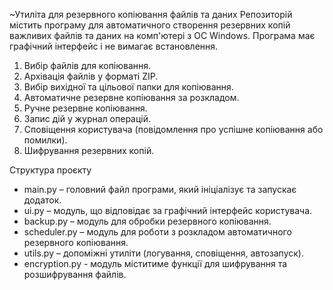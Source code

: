 ~Утиліта для резервного копіювання файлів та даних
Репозиторій містить програму для автоматичного створення резервних копій важливих файлів та даних на комп'ютері з ОС Windows. Програма має графічний інтерфейс і не вимагає встановлення.
1. Вибір файлів для копіювання.
2. Архівація файлів у форматі ZIP.
3. Вибір вихідної та цільової папки для копіювання.
4. Автоматичне резервне копіювання за розкладом.
5. Ручне резервне копіювання.
6. Запис дій у журнал операцій.
7. Сповіщення користувача (повідомлення про успішне копіювання або помилки).
8. Шифрування резервних копій.


Структура проєкту
- main.py – головний файл програми, який ініціалізує та запускає додаток.
- ui.py – модуль, що відповідає за графічний інтерфейс користувача.
- backup.py – модуль для обробки резервного копіювання.
- scheduler.py – модуль для роботи з розкладом автоматичного резервного копіювання.
- utils.py – допоміжні утиліти (логування, сповіщення, автозапуск).
- encryption.py - модуль міститиме функції для шифрування та розшифрування файлів.
